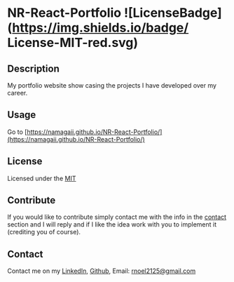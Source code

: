 # NR-React-Portfolio ![LicenseBadge](https://img.shields.io/badge/ License-MIT-red.svg)
## Description
My portfolio website show casing the projects I have developed over my career.
## Usage
Go to [https://namagaii.github.io/NR-React-Portfolio/](https://namagaii.github.io/NR-React-Portfolio/)
## License
Licensed under the [MIT](http://choosealicense.com/licenses/mit/)
## Contribute
If you would like to contribute simply contact me with the info in the [contact](#Contact) section and I will reply and if I like the idea work with you to implement it (crediting you of course).
## Contact
Contact me on my [LinkedIn](https://www.linkedin.com/in/noel-ramirez-3a7706219/), [Github](https://github.com/Namagaii), Email: rnoel2125@gmail.com